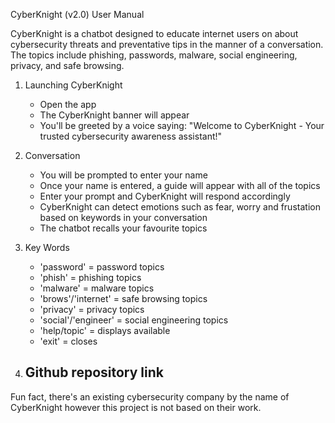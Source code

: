 CyberKnight (v2.0) User Manual

CyberKnight is a chatbot designed to educate internet users on about cybersecurity threats and preventative tips in the manner of a conversation. The topics include phishing, passwords, malware, social engineering, privacy, and safe browsing.

1. Launching CyberKnight
   - Open the app
   - The CyberKnight banner will appear
   - You'll be greeted by a voice saying: "Welcome to CyberKnight - Your trusted cybersecurity awareness assistant!"
  
2. Conversation
   - You will be prompted to enter your name
   - Once your name is entered, a guide will appear with all of the topics
   - Enter your prompt and CyberKnight will respond accordingly
   - CyberKnight can detect emotions such as fear, worry and frustation based on keywords in your conversation
   - The chatbot recalls your favourite topics
  
3. Key Words
   - 'password' = password topics
   - 'phish' = phishing topics
   - 'malware' = malware topics
   - 'brows'/'internet' = safe browsing topics
   - 'privacy' = privacy topics
   - 'social'/'engineer' = social engineering topics
   - 'help/topic' = displays available
   - 'exit' = closes
  
4. Github repository link
   -
  


Fun fact, there's an existing cybersecurity company by the name of CyberKnight however this project is not based on their work.
